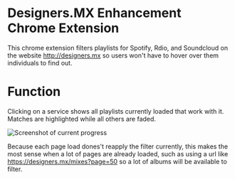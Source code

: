 # Designers.MX Enhancement Chrome Extension
This chrome extension filters playlists for Spotify, Rdio, and Soundcloud on the website http://designers.mx so users won't have to hover over them individuals to find out.

# Function
Clicking on a service shows all playlists currently loaded that work with it. Matches are highlighted while all others are faded.

![Screenshot of current progress](http://i.imgur.com/7pVOKci.gif)

Because each page load dones't reapply the filter currently, this makes the most sense when a lot of pages are already loaded, such as using a url like https://designers.mx/mixes?page=50 so a lot of albums will be available to filter.